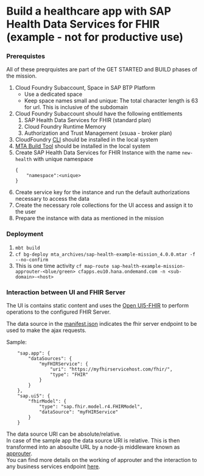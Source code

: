 # Build a healthcare app with SAP Health Data Services for FHIR (example - not for productive use)

### Prerequistes

All of these preqrquistes are part of the GET STARTED and BUILD phases of the mission.

1. Cloud Foundry Subaccount, Space in SAP BTP Platform 
    * Use a dedicated space
    * Keep space names small and unique: The total character length is 63 for url. This is inclusive of the subdomain  
2. Cloud Foundry Subaccount should have the following entitlements
    1. SAP Health Data Services for FHIR (standard plan)
    2. Cloud Foundry Runtime Memory
    3. Authorization and Trust Management (xsuaa - broker plan)
3. CloudFoundry [CLI](https://docs.cloudfoundry.org/cf-cli/install-go-cli.html) should be installed in the local system
4. [MTA Build Tool](https://sap.github.io/cloud-mta-build-tool/) should be installed in the local system
5. Create SAP Health Data Services for FHIR Instance with the name  `new-health` with unique namespace
    ```
    {
        "namespace":<unique>
    }
    ```
7. Create service key for the instance and run the default authorizations necessary to access the data
8. Create the necessary role collections for the UI access and assign it to the user
9. Prepare the instance with data as mentioned in the mission

### Deployment 

1. `mbt build`
2. `cf bg-deploy mta_archives/sap-health-example-mission_4.0.0.mtar -f --no-confirm `
3. This is one time activity 
`cf map-route sap-health-example-mission-approuter-<blue/green> cfapps.eu10.hana.ondemand.com -n <sub-domain>-<host>`

### Interaction between UI and FHIR Server

The UI is contains static content and uses the [Open UI5-FHIR](https://github.com/SAP/openui5-fhir) to perform operations to the configured FHIR Server.

The data source in the [manifest.json](apps/patientlist/webapp/manifest.json) indicates the fhir server endpoint to be used to make the ajax requests.

Sample:
```
	"sap.app": {
		"dataSources": {
			"myFHIRService": {
				"uri": "https://myfhirservicehost.com/fhir/",
				"type": "FHIR"
			}
		}
	},
	"sap.ui5": {
		"fhirModel": {
			"type": "sap.fhir.model.r4.FHIRModel",
			"dataSource": "myFHIRService"
		}
	}

```

The data source URI can be absolute/relative. 
<br>
In case of the sample app the data source URI is relative. This is then transformed into an absoulte URL by a node-js middleware known as [approuter](https://help.sap.com/docs/btp/sap-business-technology-platform/application-router). 
<br>
You can find more details on the working of approuter and the interaction to any business services endpoint [here](https://blogs.sap.com/2020/04/03/sap-application-router/).

